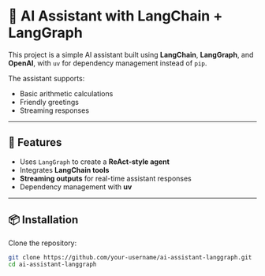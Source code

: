 # 🤖 AI Assistant with LangChain + LangGraph

This project is a simple AI assistant built using **LangChain**, **LangGraph**, and **OpenAI**, with `uv` for dependency management instead of `pip`.

The assistant supports:
- Basic arithmetic calculations
- Friendly greetings
- Streaming responses

---

## 🚀 Features
- Uses `LangGraph` to create a **ReAct-style agent**
- Integrates **LangChain tools**
- **Streaming outputs** for real-time assistant responses
- Dependency management with **uv**

---

## 📦 Installation

Clone the repository:
```bash
git clone https://github.com/your-username/ai-assistant-langgraph.git
cd ai-assistant-langgraph
